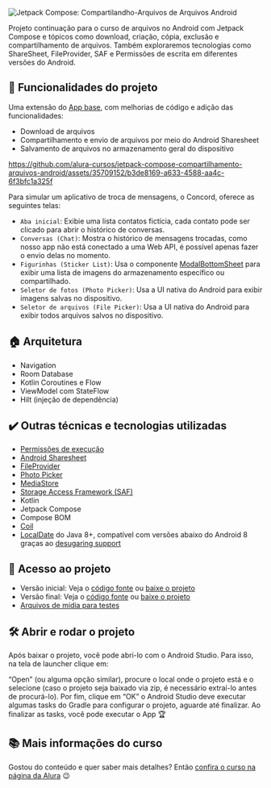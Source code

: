 

![Jetpack Compose: Compartilandho-Arquivos de Arquivos Android](https://github.com/alura-cursos/jetpack-compose-compartilhamento-arquivos-android/assets/35709152/c8d68da5-3ea8-4d3b-9636-16d8354582de)


Projeto continuação para o curso de arquivos no Android com Jetpack Compose e tópicos como download, criação, cópia, exclusão e compartilhamento de arquivos. Também exploraremos tecnologias como ShareSheet, FileProvider, SAF e Permissões de escrita em diferentes versões do Android.



## :hammer: Funcionalidades do projeto
Uma extensão do [App base](https://github.com/alura-cursos/jetpack-compose-armazenamento-arquivos-android/tree/main), com melhorias de código e adição das funcionalidades:
- Download de arquivos
- Compartilhamento e envio de arquivos por meio do Android Sharesheet
- Salvamento de arquivos no armazenamento geral do dispositivo



https://github.com/alura-cursos/jetpack-compose-compartilhamento-arquivos-android/assets/35709152/b3de8169-a633-4588-aa4c-6f3bfc1a325f



Para simular um aplicativo de troca de mensagens, o Concord, oferece as seguintes telas:

- `Aba inicial`: Exibie uma lista contatos fictícia, cada contato pode ser clicado para abrir o histórico de conversas.
- `Conversas (Chat)`: Mostra o histórico de mensagens trocadas, como nosso app não está conectado a uma Web API, é possível apenas fazer o envio delas no momento.
- `Figurinhas (Sticker List)`: Usa o componente [ModalBottomSheet][modalbottomsheet-link] para exibir uma lista de imagens do armazenamento específico ou compartilhado.
- `Seletor de fotos (Photo Picker)`: Usa a UI nativa do Android para exibir imagens salvas no dispositivo.
- `Seletor de arquivos (File Picker)`: Usa a UI nativa do Android para exibir todos arquivos salvos no dispositivo.



## 🏠 Arquitetura
* Navigation
* Room Database
* Kotlin Coroutines e Flow
* ViewModel com StateFlow
* Hilt (injeção de dependência)

## ✔️ Outras técnicas e tecnologias utilizadas
* [Permissões de execução][permissao-execucao]
* [Android Sharesheet][sharesheet]
* [FileProvider][fileprovider]
* [Photo Picker][photopicker]
* [MediaStore][mediastore]
* [Storage Access Framework (SAF)][SAF]
* Kotlin
* Jetpack Compose
* Compose BOM
* [Coil][coil]
* [LocalDate][localdate] do Java 8+, compatível com versões abaixo do Android 8 graças ao [desugaring support][jdk8desugar]


## 📂 Acesso ao projeto
- Versão inicial: Veja o [código fonte][codigo-inicial] ou [baixe o projeto][download-inicial]
- Versão final: Veja o [código fonte][codigo-final] ou [baixe o projeto][download-final]
- [Arquivos de mídia para testes][arquivos]

## 🛠️ Abrir e rodar o projeto
Após baixar o projeto, você pode abri-lo com o Android Studio. Para isso, na tela de launcher clique em:

“Open” (ou alguma opção similar), procure o local onde o projeto está e o selecione (caso o projeto seja baixado via zip, é necessário extraí-lo antes de procurá-lo). Por fim, clique em “OK” o Android Studio deve executar algumas tasks do Gradle para configurar o projeto, aguarde até finalizar. Ao finalizar as tasks, você pode executar o App 🏆


## 📚 Mais informações do curso
Gostou do conteúdo e quer saber mais detalhes? Então [confira o curso na página da Alura](https://www.alura.com.br/curso-online-jetpack-compose-baixando-e-compartilhando-arquivos-android) 😉


[modalbottomsheet-link]: https://developer.android.com/reference/kotlin/androidx/compose/material3/package-summary#ModalBottomSheet(kotlin.Function0,androidx.compose.ui.Modifier,androidx.compose.material3.SheetState,androidx.compose.ui.graphics.Shape,androidx.compose.ui.graphics.Color,androidx.compose.ui.graphics.Color,androidx.compose.ui.unit.Dp,androidx.compose.ui.graphics.Color,kotlin.Function0,kotlin.Function1)
[photopicker]: https://developer.android.com/training/data-storage/shared/photopicker
[mediastore]: https://developer.android.com/training/data-storage/shared/media?hl=pt-br#query-collection
[SAF]: https://developer.android.com/guide/topics/providers/document-provider
[arquivos]: https://github.com/alura-cursos/jetpack-compose-armazenamento-arquivos-android/tree/arquivos
                                                                                                                                                                                 
[localdate]: https://developer.android.com/reference/java/time/LocalDate
[jdk8desugar]: https://developer.android.com/studio/write/java8-support#library-desugaring
[coil]: https://coil-kt.github.io/coil/

[permissao-execucao]: https://developer.android.com/training/permissions/requesting
[sharesheet]: https://developer.android.com/training/sharing/send
[fileprovider]: https://developer.android.com/reference/androidx/core/content/FileProvider

[codigo-inicial]: https://github.com/alura-cursos/jetpack-compose-compartilhamento-arquivos-android/commits/projeto-inicial
[download-inicial]: https://github.com/alura-cursos/jetpack-compose-compartilhamento-arquivos-android/archive/refs/heads/projeto-inicial.zip
[codigo-final]: https://github.com/alura-cursos/jetpack-compose-compartilhamento-arquivos-android/commits/aula-5
[download-final]: https://github.com/alura-cursos/jetpack-compose-compartilhamento-arquivos-android/archive/refs/heads/aula-5.zip




